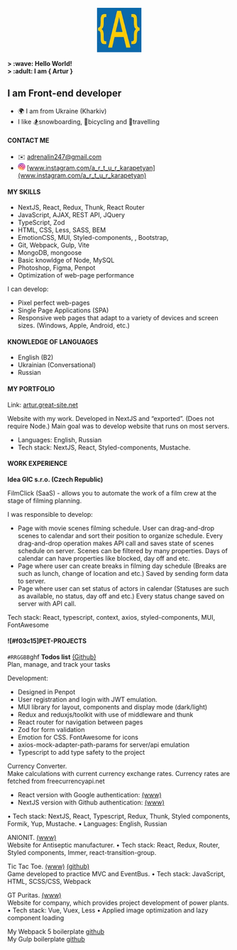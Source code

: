 <p align="center" width="100%">
    <img width="100px" src="https://github.com/i-am-artur/I-am-artur/blob/master/images/faviconM.jpg">
</p>

<b>
&gt; :wave: Hello World!<br>
&gt; :adult: I am { Artur }
</b>

## I am Front-end developer

- :earth_africa: I am from Ukraine (Kharkiv)<br/>
- I like :snowboarder:snowboarding, :bicyclist:bicycling and :luggage:travelling
  <br/>

#### CONTACT ME

- :envelope: adrenalin247@gmail.com
- <img style="border-radius: 10px; width: 16px;" src="https://github.com/i-am-artur/I-am-artur/blob/master/images/instagram.png"> [www.instagram.com/a_r_t_u_r_karapetyan](www.instagram.com/a_r_t_u_r_karapetyan)

#### MY SKILLS

- NextJS, React, Redux, Thunk, React Router<br/>
- JavaScript, AJAX, REST API, JQuery<br/>
- TypeScript, Zod
- HTML, CSS, Less, SASS, BEM <br/>
- EmotionCSS, MUI, Styled-components, , Bootstrap, 
- Git, Webpack, Gulp, Vite <br/>
- MongoDB, mongoose
- Basic knowldge of Node, MySQL <br/>
- Photoshop, Figma, Penpot <br/>
- Optimization of web-page performance <br/>

I can develop:
- Pixel perfect web-pages <br/>
- Single Page Applications (SPA) <br/>
- Responsive web pages that adapt to a variety of devices and screen sizes. (Windows, Apple, Android, etc.) <br/>

#### KNOWLEDGE OF LANGUAGES

- English (B2) <br>
- Ukrainian (Conversational)
- Russian<br>

#### MY PORTFOLIO

Link: [artur.great-site.net](http://artur.great-site.net)

Website with my work. Developed in NextJS and “exported”. (Does not require Node.) Main goal was to develop website that runs on most servers. 
- Languages: English, Russian
- Tech stack: NextJS, React, Styled-components, Mustache.

#### WORK EXPERIENCE

<b>Idea GIC s.r.o. (Czech Republic)</b>

FilmClick (SaaS) - allows you to automate the work of a film crew at the stage of filming planning.

I was responsible to develop: 
- Page with movie scenes filming schedule. User can drag-and-drop scenes to calendar and sort their position to organize schedule. Every drag-and-drop operation makes API call and saves state of scenes schedule on server. Scenes can be filtered by many properties. Days of calendar can have properties like blocked, day off and etc.
- Page where user can create breaks in filming day schedule (Breaks are such as lunch, change of location and etc.) Saved by sending form data to server.
- Page where user can set status of actors in calendar (Statuses are such as available, no status, day off and etc.) Every status change saved on server with API call.

Tech stack: React, typescript, context, axios, styled-components, MUI, FontAwesome

#### ![#f03c15]PET-PROJECTS
`#RRGGBB`ghf
<b>Todos list</b> [(Github)](https://github.com/i-am-artur/todo)<br/>
Plan, manage, and track your tasks

Development:
- Designed in Penpot
- User registration and login with JWT emulation.
- MUI library for layout, components and display mode (dark/light)
- Redux and reduxjs/toolkit with use of middleware and thunk 
- React router for navigation between pages
- Zod for form validation
- Emotion for CSS. FontAwesome for icons
- axios-mock-adapter-path-params for server/api emulation
- Typescript to add type safety to the project

Currency Converter.<br />
Make calculations with current currency exchange rates. Currency rates are fetched from freecurrencyapi.net
- React version with Google authentication: [(www)](http://artur.great-site.net/Portfolio/currency-converter)
- NextJS version with Github authentication: [(www)](https://currency-exchange-next-7vaa.vercel.app)

• Tech stack: NextJS, React, Typescript, Redux, Thunk, Styled components, Formik, Yup, Mustache.
• Languages: English, Russian

ANIONIT. [(www)](http://artur.greatsite.net/Portfolio/anionit/)<br />
Website for Antiseptic manufacturer.
• Tech stack: React, Redux, Router, Styled components, Immer, react-transition-group.

Tic Tac Toe. [(www)](http://artur.great-site.net/Portfolio/TicTacToe/) [(github)](https://github.com/i-am-artur/TicTacToe)<br />
Game developed to practice MVC and EventBus.
• Tech stack: JavaScript, HTML, SCSS/CSS, Webpack

GT Puritas. [(www)](http://artur.great-site.net/Portfolio/gtpuritas/)<br />
Website for company, which provides project development of power plants.
• Tech stack: Vue, Vuex, Less
• Applied image optimization and lazy component loading

My Webpack 5 boilerplate [github](https://github.com/i-am-artur/Webpack-5-Boilerplate)<br />
My Gulp boilerplate [github](https://github.com/i-am-artur/gulp-boilerplate)


